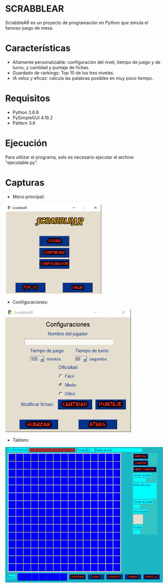 # SCRABBLEAR
ScrabbleAR es un proyecto de programación en Python que simula el famoso juego de mesa.

# Características
- Altamente personalizable: configuración del nivel, tiempo de juego y de turno, y cantidad y puntaje de fichas.
- Guardado de rankings: Top 10 de los tres niveles.
- IA veloz y eficaz: calcula las palabras posibles en muy poco tiempo.

# Requisitos
- Python 3.6.8
- PySimpleGUI 4.18.2
- Pattern 3.6

# Ejecución
Para utilizar el programa, solo es necesario ejecutar el archivo "ejecutable.py".

# Capturas
- Menú principal:

![Alt text](/Imagenes/screenshots/menu_principal.png?raw=true "Optional Title")

- Configuraciones:

![Alt text](/Imagenes/screenshots/configuraciones.png?raw=true "Optional Title")

- Tablero:

![Alt text](/Imagenes/screenshots/board.png?raw=true "Optional Title")

